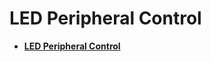 # LED Peripheral Control<a name="EN-US_TOPIC_0000001157319393"></a>

-   **[LED Peripheral Control](device-wlan-led-outcontrol.md)**  


